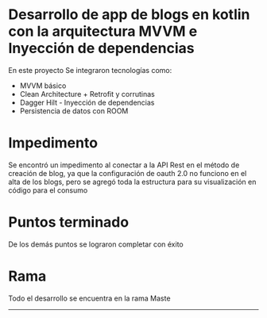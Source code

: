 # Desarrollo de app de blogs en kotlin con la arquitectura MVVM e Inyección de dependencias 


En este proyecto Se integraron tecnologías como:
- MVVM básico
- Clean Architecture + Retrofit y corrutinas
- Dagger Hilt - Inyección de dependencias
- Persistencia de datos con ROOM

# Impedimento
Se encontró un impedimento al conectar a la API Rest en el método de creación de blog, ya que la configuración de oauth 2.0 no funciono en el alta de los blogs, pero se agregó 
toda la estructura para su visualización en código para el consumo

# Puntos terminado
De los demás puntos se lograron completar con éxito

# Rama
Todo el desarrollo se encuentra en la rama Maste

---
